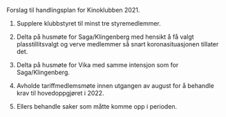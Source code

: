 
Forslag til handlingsplan for Kinoklubben 2021.

1. Supplere klubbstyret til minst tre styremedlemmer.

2. Delta på husmøte for Saga/Klingenberg med hensikt å få valgt plasstillitsvalgt og verve medlemmer så snart koronasituasjonen tillater det.

3. Delta på husmøte for Vika med samme intensjon som for Saga/Klingenberg.

4. Avholde tariffmedlemsmøte innen utgangen av august for å behandle krav til hovedoppgjøret i 2022.

5. Ellers behandle saker som måtte komme opp i perioden.
